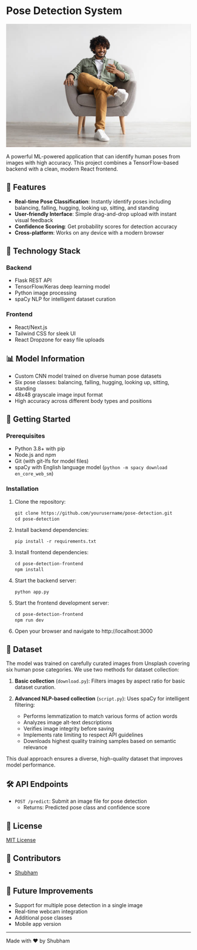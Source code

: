 
# Pose Detection System

![Pose Detection](image.png)

A powerful ML-powered application that can identify human poses from images with high accuracy. This project combines a TensorFlow-based backend with a clean, modern React frontend.

## 🚀 Features

- **Real-time Pose Classification**: Instantly identify poses including balancing, falling, hugging, looking up, sitting, and standing
- **User-friendly Interface**: Simple drag-and-drop upload with instant visual feedback
- **Confidence Scoring**: Get probability scores for detection accuracy
- **Cross-platform**: Works on any device with a modern browser

## 🧠 Technology Stack

### Backend

- Flask REST API
- TensorFlow/Keras deep learning model
- Python image processing
- spaCy NLP for intelligent dataset curation

### Frontend

- React/Next.js
- Tailwind CSS for sleek UI
- React Dropzone for easy file uploads

## 📊 Model Information

- Custom CNN model trained on diverse human pose datasets
- Six pose classes: balancing, falling, hugging, looking up, sitting, standing
- 48x48 grayscale image input format
- High accuracy across different body types and positions

## 🚀 Getting Started

### Prerequisites

- Python 3.8+ with pip
- Node.js and npm
- Git (with git-lfs for model files)
- spaCy with English language model (`python -m spacy download en_core_web_sm`)

### Installation

1. Clone the repository:

   ```
   git clone https://github.com/yourusername/pose-detection.git
   cd pose-detection
   ```
2. Install backend dependencies:

   ```
   pip install -r requirements.txt
   ```
3. Install frontend dependencies:

   ```
   cd pose-detection-frontend
   npm install
   ```
4. Start the backend server:

   ```
   python app.py
   ```
5. Start the frontend development server:

   ```
   cd pose-detection-frontend
   npm run dev
   ```
6. Open your browser and navigate to http://localhost:3000

## 📸 Dataset

The model was trained on carefully curated images from Unsplash covering six human pose categories. We use two methods for dataset collection:

1. **Basic collection** (`download.py`): Filters images by aspect ratio for basic dataset curation.
2. **Advanced NLP-based collection** (`script.py`): Uses spaCy for intelligent filtering:

   - Performs lemmatization to match various forms of action words
   - Analyzes image alt-text descriptions
   - Verifies image integrity before saving
   - Implements rate limiting to respect API guidelines
   - Downloads highest quality training samples based on semantic relevance

This dual approach ensures a diverse, high-quality dataset that improves model performance.

## 🛠️ API Endpoints

- `POST /predict`: Submit an image file for pose detection
  - Returns: Predicted pose class and confidence score

## 📝 License

[MIT License](LICENSE)

## 👥 Contributors

- [Shubham](https://github.com/shubham21155102)

## 🔮 Future Improvements

- Support for multiple pose detection in a single image
- Real-time webcam integration
- Additional pose classes
- Mobile app version

---

Made with ❤️ by Shubham
